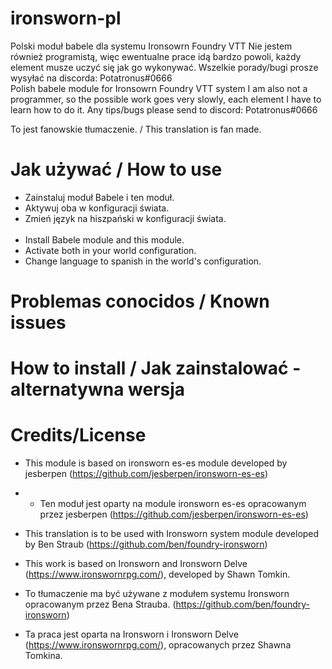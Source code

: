 # ironsworn-pl
Polski moduł babele dla systemu Ironsowrn Foundry VTT
Nie jestem również programistą, więc ewentualne prace idą bardzo powoli, każdy element musze uczyć się jak go wykonywać. Wszelkie porady/bugi prosze wysyłać na discorda: Potatronus#0666
<br>Polish babele module for Ironsowrn Foundry VTT system
I am also not a programmer, so the possible work goes very slowly, each element I have to learn how to do it. Any tips/bugs please send to discord: Potatronus#0666

To jest fanowskie tłumaczenie. / This translation is fan made.

# Jak używać / How to use
- Zainstaluj moduł Babele i ten moduł.
- Aktywuj oba w konfiguracji świata.
- Zmień język na hiszpański w konfiguracji świata.
<br></br>
- Install Babele module  and this module.
- Activate both in your world configuration.
- Change language to spanish in the world's configuration.

# Problemas conocidos / Known issues



# How to install / Jak zainstalować - alternatywna wersja




# Credits/License 
- This module is based on ironsworn es-es module developed by jesberpen (https://github.com/jesberpen/ironsworn-es-es)
- - Ten moduł jest oparty na module ironsworn es-es opracowanym przez jesberpen (https://github.com/jesberpen/ironsworn-es-es)

- This translation is to be used with Ironsworn system module developed by Ben Straub (https://github.com/ben/foundry-ironsworn)
- This work is based on Ironsworn and Ironsworn Delve (https://www.ironswornrpg.com/), developed by Shawn Tomkin.

- To tłumaczenie ma być używane z modułem systemu Ironsworn opracowanym przez Bena Strauba. (https://github.com/ben/foundry-ironsworn)
- Ta praca jest oparta na Ironsworn i Ironsworn Delve (https://www.ironswornrpg.com/), opracowanych przez Shawna Tomkina.